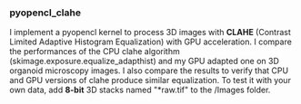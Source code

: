 ### pyopencl_clahe

I implement a pyopencl kernel to process 3D images with **CLAHE** (Contrast Limited Adaptive Histogram Equalization) with GPU acceleration. I compare the performances of the CPU clahe algorithm (skimage.exposure.equalize_adapthist) and my GPU adapted one on 3D organoid microscopy images. I also compare the results to verify that CPU and GPU versions of clahe produce similar equalization. To test it with your own data, add **8-bit** 3D stacks named "*raw.tif" to the /Images folder.
